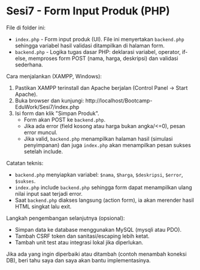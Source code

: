 # Sesi7 - Form Input Produk (PHP)

File di folder ini:
- `index.php` - Form input produk (UI). File ini menyertakan `backend.php` sehingga variabel hasil validasi ditampilkan di halaman form.
- `backend.php` - Logika tugas dasar PHP: deklarasi variabel, operator, if-else, memproses form POST (nama, harga, deskripsi) dan validasi sederhana.

Cara menjalankan (XAMPP, Windows):
1. Pastikan XAMPP terinstall dan Apache berjalan (Control Panel -> Start Apache).
2. Buka browser dan kunjungi:
   http://localhost/Bootcamp-EduWork/Sesi7/index.php
3. Isi form dan klik "Simpan Produk".
   - Form akan POST ke `backend.php`.
   - Jika ada error (field kosong atau harga bukan angka/<=0), pesan error muncul.
   - Jika valid, `backend.php` menampilkan halaman hasil (simulasi penyimpanan) dan juga `index.php` akan menampilkan pesan sukses setelah include.

Catatan teknis:
- `backend.php` menyiapkan variabel: `$nama`, `$harga`, `$deskripsi`, `$error`, `$sukses`.
- `index.php` include `backend.php` sehingga form dapat menampilkan ulang nilai input saat terjadi error.
- Saat `backend.php` diakses langsung (action form), ia akan merender hasil HTML singkat lalu exit.

Langkah pengembangan selanjutnya (opsional):
- Simpan data ke database menggunakan MySQL (mysqli atau PDO).
- Tambah CSRF token dan sanitasi/escaping lebih ketat.
- Tambah unit test atau integrasi lokal jika diperlukan.

Jika ada yang ingin diperbaiki atau ditambah (contoh menambah koneksi DB), beri tahu saya dan saya akan bantu implementasinya.